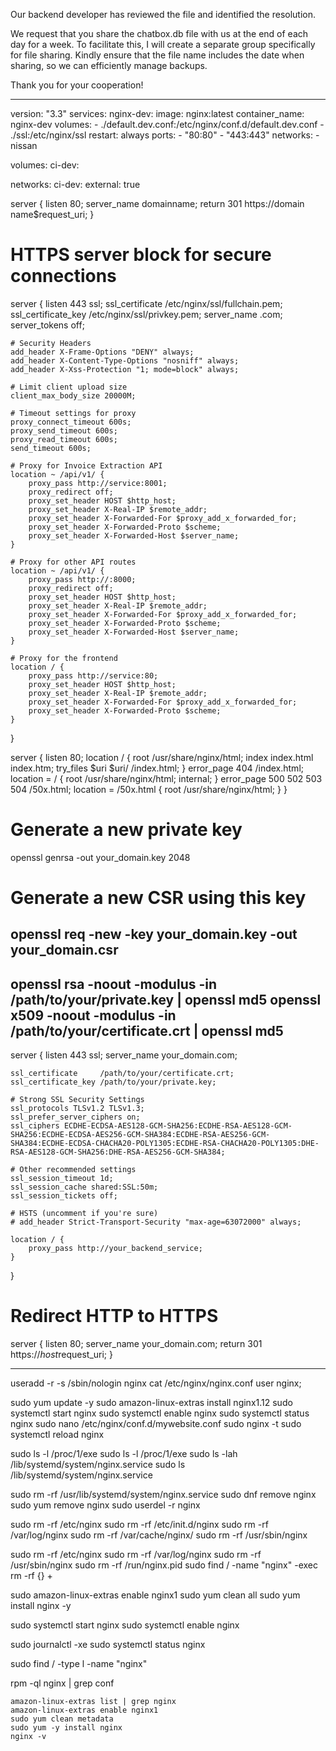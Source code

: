 Our backend developer has reviewed the file and identified the resolution.

We request that you share the chatbox.db file with us at the end of each day for a week. To facilitate this, I will create a separate group specifically for file sharing. Kindly ensure that the file name includes the date when sharing, so we can efficiently manage backups.

Thank you for your cooperation!















-------------------------------------------
version: "3.3"
services:
    nginx-dev:
          image: nginx:latest
          container_name: nginx-dev
          volumes: 
            - ./default.dev.conf:/etc/nginx/conf.d/default.dev.conf
            - ./ssl:/etc/nginx/ssl
          restart: always
          ports:
            - "80:80"
            - "443:443"
          networks:
            - nissan
    
volumes:
  ci-dev:  

networks:
  ci-dev:
    external: true



server {
    listen 80;
    server_name domainname;
    return 301 https://domain name$request_uri;
}

# HTTPS server block for secure connections
server {
    listen 443 ssl;
    ssl_certificate     /etc/nginx/ssl/fullchain.pem;
    ssl_certificate_key /etc/nginx/ssl/privkey.pem;
    server_name .com;
    server_tokens off;

    # Security Headers
    add_header X-Frame-Options "DENY" always;
    add_header X-Content-Type-Options "nosniff" always;
    add_header X-Xss-Protection "1; mode=block" always;

    # Limit client upload size
    client_max_body_size 20000M;

    # Timeout settings for proxy
    proxy_connect_timeout 600s;
    proxy_send_timeout 600s;
    proxy_read_timeout 600s;
    send_timeout 600s;

    # Proxy for Invoice Extraction API
    location ~ /api/v1/ {
        proxy_pass http://service:8001;
        proxy_redirect off;
        proxy_set_header HOST $http_host;
        proxy_set_header X-Real-IP $remote_addr;
        proxy_set_header X-Forwarded-For $proxy_add_x_forwarded_for;
        proxy_set_header X-Forwarded-Proto $scheme;
        proxy_set_header X-Forwarded-Host $server_name;
    }

    # Proxy for other API routes
    location ~ /api/v1/ {
        proxy_pass http://:8000;
        proxy_redirect off;
        proxy_set_header HOST $http_host;
        proxy_set_header X-Real-IP $remote_addr;
        proxy_set_header X-Forwarded-For $proxy_add_x_forwarded_for;
        proxy_set_header X-Forwarded-Proto $scheme;
        proxy_set_header X-Forwarded-Host $server_name;
    }

    # Proxy for the frontend
    location / {
        proxy_pass http://service:80;
        proxy_set_header HOST $http_host;
        proxy_set_header X-Real-IP $remote_addr;
        proxy_set_header X-Forwarded-For $proxy_add_x_forwarded_for;
        proxy_set_header X-Forwarded-Proto $scheme;
    }
}




server {
    listen 80;
    location / {
      root   /usr/share/nginx/html;
      index  index.html index.htm;
      try_files $uri $uri/ /index.html;
    } 
    error_page 404 /index.html;
    location = / {
      root /usr/share/nginx/html;
      internal;
    }
    error_page   500 502 503 504  /50x.html;
    location = /50x.html {
      root   /usr/share/nginx/html;
    }
  }








# Generate a new private key
openssl genrsa -out your_domain.key 2048

# Generate a new CSR using this key
openssl req -new -key your_domain.key -out your_domain.csr
--------------------------------------------------


openssl rsa -noout -modulus -in /path/to/your/private.key | openssl md5
openssl x509 -noout -modulus -in /path/to/your/certificate.crt | openssl md5
------------------------------


server {
    listen 443 ssl;
    server_name your_domain.com;

    ssl_certificate     /path/to/your/certificate.crt;
    ssl_certificate_key /path/to/your/private.key;
    
    # Strong SSL Security Settings
    ssl_protocols TLSv1.2 TLSv1.3;
    ssl_prefer_server_ciphers on;
    ssl_ciphers ECDHE-ECDSA-AES128-GCM-SHA256:ECDHE-RSA-AES128-GCM-SHA256:ECDHE-ECDSA-AES256-GCM-SHA384:ECDHE-RSA-AES256-GCM-SHA384:ECDHE-ECDSA-CHACHA20-POLY1305:ECDHE-RSA-CHACHA20-POLY1305:DHE-RSA-AES128-GCM-SHA256:DHE-RSA-AES256-GCM-SHA384;
    
    # Other recommended settings
    ssl_session_timeout 1d;
    ssl_session_cache shared:SSL:50m;
    ssl_session_tickets off;

    # HSTS (uncomment if you're sure)
    # add_header Strict-Transport-Security "max-age=63072000" always;

    location / {
        proxy_pass http://your_backend_service;
    }
}

# Redirect HTTP to HTTPS
server {
    listen 80;
    server_name your_domain.com;
    return 301 https://$host$request_uri;
}


--------------------------------------------------------------------------------------------------------------------
useradd -r -s /sbin/nologin nginx
cat /etc/nginx/nginx.conf
user nginx;


sudo yum update -y
sudo amazon-linux-extras install nginx1.12
sudo systemctl start nginx sudo systemctl enable nginx
sudo systemctl status nginx
sudo nano /etc/nginx/conf.d/mywebsite.conf
sudo nginx -t
sudo systemctl reload nginx


sudo ls -l /proc/1/exe
sudo ls -l /proc/1/exe
sudo ls -lah /lib/systemd/system/nginx.service
sudo ls /lib/systemd/system/nginx.service



sudo rm -rf /usr/lib/systemd/system/nginx.service
sudo dnf remove nginx
sudo yum remove nginx
sudo userdel -r nginx


sudo rm -rf /etc/nginx
sudo rm -rf /etc/init.d/nginx
sudo rm -rf /var/log/nginx
sudo rm -rf /var/cache/nginx/
sudo rm -rf /usr/sbin/nginx


sudo rm -rf /etc/nginx
sudo rm -rf /var/log/nginx
sudo rm -rf /usr/sbin/nginx
sudo rm -rf /run/nginx.pid
sudo find / -name "nginx" -exec rm -rf {} +

sudo amazon-linux-extras enable nginx1
sudo yum clean all
sudo yum install nginx -y

sudo systemctl start nginx
sudo systemctl enable nginx

sudo journalctl -xe
sudo systemctl status nginx

sudo find / -type l -name "nginx"

rpm -ql nginx | grep conf

```
amazon-linux-extras list | grep nginx
amazon-linux-extras enable nginx1
sudo yum clean metadata
sudo yum -y install nginx
nginx -v
